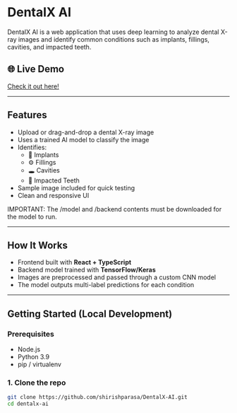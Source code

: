 # DentalX AI

DentalX AI is a web application that uses deep learning to analyze dental X-ray images and identify common conditions such as implants, fillings, cavities, and impacted teeth.

## 🌐 Live Demo
[Check it out here!](https://shirishp16.github.io/DentalX-AI)

---

## Features
- Upload or drag-and-drop a dental X-ray image
- Uses a trained AI model to classify the image
- Identifies:
  - 🦷 Implants
  - ⚙️ Fillings
  - 🕳️ Cavities
  - 🧱 Impacted Teeth
- Sample image included for quick testing
- Clean and responsive UI

IMPORTANT: The /model and /backend contents must be downloaded for the model to run. 


---

## How It Works
- Frontend built with **React + TypeScript**
- Backend model trained with **TensorFlow/Keras**
- Images are preprocessed and passed through a custom CNN model
- The model outputs multi-label predictions for each condition

---

## Getting Started (Local Development)

### Prerequisites
- Node.js
- Python 3.9 
- pip / virtualenv

### 1. Clone the repo
```bash
git clone https://github.com/shirishparasa/DentalX-AI.git
cd dentalx-ai
